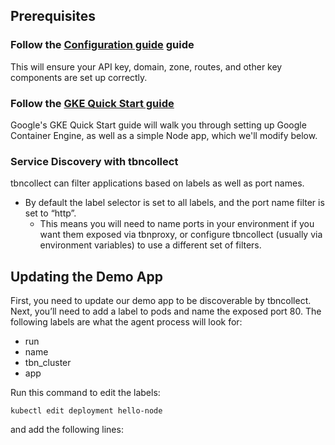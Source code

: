 
[//]: # ( Copyright 2017 Turbine Labs, Inc.                                   )
[//]: # ( you may not use this file except in compliance with the License.    )
[//]: # ( You may obtain a copy of the License at                             )
[//]: # (                                                                     )
[//]: # (     http://www.apache.org/licenses/LICENSE-2.0                      )
[//]: # (                                                                     )
[//]: # ( Unless required by applicable law or agreed to in writing, software )
[//]: # ( distributed under the License is distributed on an "AS IS" BASIS,   )
[//]: # ( WITHOUT WARRANTIES OR CONDITIONS OF ANY KIND, either express or     )
[//]: # ( implied. See the License for the specific language governing        )
[//]: # ( permissions and limitations under the License.                      )

[//]: # (Deploying the Turbine Labs Product Suite to Kubernetes)

## Prerequisites

### Follow the [Configuration guide](https://docs.turbinelabs.io/docs/versions/1.0/configuration) guide
This will ensure your API key, domain, zone, routes, and other key components are set up correctly.

### Follow the [GKE Quick Start guide](https://cloud.google.com/container-engine/docs/quickstart)
Google's GKE Quick Start guide will walk you through setting up Google Container Engine, as well as a simple Node app, which we'll modify below.

### Service Discovery with tbncollect
tbncollect can filter applications based on labels as well as port names.

- By default the label selector is set to all labels, and the port name filter is set to “http”.
  - This means you will need to name ports in your environment if you want them exposed via tbnproxy, or configure tbncollect (usually via environment variables) to use a different set of filters.

## Updating the Demo App
First, you need to update our demo app to be discoverable by tbncollect. Next, you’ll need to add a label to pods and name the exposed port 80. The following labels are what the agent process will look for:

- run
- name
- tbn_cluster
- app

Run this command to edit the labels:

```shell
kubectl edit deployment hello-node
```

and add the following lines:

```yaml
# Please edit the object below. Lines beginning with a '#' will be ignored,
# and an empty file will abort the edit. If an error occurs while saving this file will be
# reopened with the relevant failures.
#
apiVersion: extensions/v1beta1
kind: Deployment
metadata:
  annotations:
    deployment.Kubernetes.io/revision: "2"
  creationTimestamp: 2016-09-07T23:27:25Z
  generation: 4
  labels:
  run: hello-node
  name: hello-node
  namespace: default
  resourceVersion: "427"
  selfLink: /apis/extensions/v1beta1/namespaces/default/deployments/hello-node
  uid: a2421d42-7552-11e6-8bf4-42010a8a00ae
spec:
  replicas: 1
  selector:
    matchLabels:
      run: hello-node
  strategy:
    rollingUpdate:
      maxSurge: 1
      maxUnavailable: 1
    type: RollingUpdate
  template:
    metadata:
      creationTimestamp: null
      labels:
        run: hello-node
        tbn_cluster: hello-node
        app: hello-node

    spec:
      containers:
      - image: gcr.io/testbed-141620/hello-node:v1
        imagePullPolicy: IfNotPresent
        name: hello-node
        ports:
        - containerPort: 8080
          name: http
          protocol: TCP
        resources: {}
```

Kubernetes will automatically terminate the old instance and start a new, discoverable copy.

## Deploying tbnproxy
Next, you deploy tbnproxy with this command:

```shell
kubectl run tbnproxy --image=gcr.io/$PROJECT_ID/tbnproxy:latest --port=80 --env="TBNPROXY_API_KEY=$TBN_API_KEY" --env="TBNPROXY_API_ZONE_NAME=testbed" --env="TBNPROXY_PROXY_NAME=tbnproxy-1"
```

### Deploying tbncollect
Use the following to deploy tbncollect:

```shell
kubectl run tbncollect --image=gcr.io/$PROJECT_ID/tbncollect:v1 --env=”TBNCOLLECT_CMD=Kubernetes” --env=”TBNCOLLECT_API_KEY=$TBN_API_KEY” --env=”TBNCOLLECT_API_ZONE_NAME=testbed”
```

### Verifying the Demo Instances
Once these pods are running, you should be able to see instances show up in the Turbine Labs Service:

```shell
curl -s -H "X-Turbine-API-Key: $TBN_API_KEY" https://api.turbinelabs.io/v1.0/cluster/<your cluster key>
```

*Example Response*:

```javascript
{
   "result" : {
      "checksum" : "<your checksum value>",
      "name" : "hello-node",
      "instances" : [
         {
            "metadata" : [
               {
                  "key" : "pod-template-hash",
                  "value" : "3891907727"
               },
               {
                  "key" : "run",
                  "value" : "hello-node"
               }
            ],
            "host" : "10.0.0.4",
            "port" : 8080
         }
      ],
      "cluster_key" : "<your cluster key>",
      "zone_key" : "<your zone key>"
   }
}
```

You should also be able to see your instances mapped to the nginx config running in tbnproxy

```shell
kubectl get pods
```

```
NAME                             READY     STATUS    RESTARTS   AGE
hello-node-3891907727-oxy9c      1/1       Running   0          10m
tbnproxy-741222945-xzpdt     1/1       Running   0          7m
tbncollect-3747088091-thd4q   1/1       Running   0          6m
```

```shell
kubectl exec tbnproxy-741222945-xzpdt cat /etc/nginx/nginx.conf | grep -A 6 "upstream hello-node"
```

```yaml
  upstream hello-node {
    tbn_balancer {
      tbn_server 10.0.0.4:8080 {
        metadatum pod-template-hash 3891907727;
        metadatum run hello-node;
      }
    }
--
          upstream hello-node {
            weight 100;
            constraint app hello-node;
          }
        }
      }
    }
```

## Exposing tbnproxy to the internet

### GKE
To expose tbnproxy to the internet you create a LoadBalancer for the service

```shell
kubectl expose deployment tbnproxy --type="LoadBalancer"
```

Then wait for an external IP address to be created (this may take some time)

```shell
kubectl get services
```

```
NAME           CLUSTER-IP     EXTERNAL-IP       PORT(S)   AGE
Kubernetes     10.3.240.1     <none>            443/TCP   24m
tbnproxy   10.3.241.247   104.198.110.237   80/TCP    5m
```

```shell
curl 104.198.110.237
```

```
Hello World!
```
